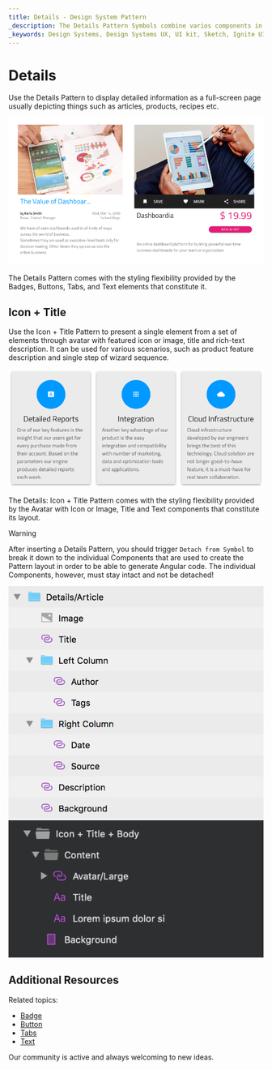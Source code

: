 ```yaml
---
title: Details - Design System Pattern
_description: The Details Pattern Symbols combine varios components in order to display detailed information about application-scenario objects. 
_keywords: Design Systems, Design Systems UX, UI kit, Sketch, Ignite UI for Angular, Sketch to Angular, Angular, Angular Design System, Export code from Sketch, Design Kits for Angular, Sketch HTML, Sketch to HTML, Sketch UI kits
---
```


# Details

Use the Details Pattern to display detailed information as a full-screen page usually depicting things such as articles, products, recipes etc.

<img class="responsive-img" src="../images/details_demo.png" srcset="../images/details_demo@2x.png 2x" />

The Details Pattern comes with the styling flexibility provided by the Badges, Buttons, Tabs, and Text elements that constitute it.

## Icon + Title 

Use the Icon + Title Pattern to present a single element from a set of elements through avatar with featured icon or image, title and rich-text description. It can be used for various scenarios, such as product feature description and single step of wizard sequence.

<img class="responsive-img" src="../images/icon_title.png" srcset="../images/icon_title@2x.png 2x" />

The Details: Icon + Title Pattern comes with the styling flexibility provided by the Avatar with Icon or Image, Title and Text components that constitute its layout.



> [!WARNING]
> After inserting a Details Pattern, you should trigger `Detach from Symbol` to break it down to the individual Components that are used to create the Pattern layout in order to be able to generate Angular code. The individual Components, however, must stay intact and not be detached!

<img class="responsive-img" src="../images/details_detach.png" />

<img class="responsive-img" src="../images/icon_title_detach.png" />


## Additional Resources

Related topics:

- [Badge](../components/badge.md)
- [Button](../components/button.md)
- [Tabs](../components/tabs.md)
- [Text](../components/text.md)
  <div class="divider--half"></div>

Our community is active and always welcoming to new ideas.


